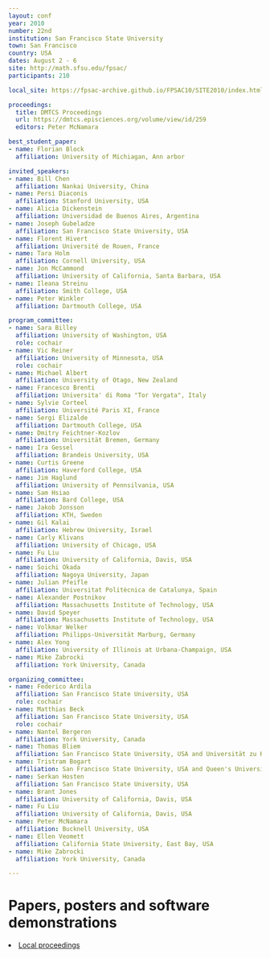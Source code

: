 ```yaml
---
layout: conf
year: 2010
number: 22nd
institution: San Francisco State University
town: San Francisco
country: USA
dates: August 2 - 6
site: http://math.sfsu.edu/fpsac/
participants: 210

local_site: https://fpsac-archive.github.io/FPSAC10/SITE2010/index.html

proceedings:
  title: DMTCS Proceedings
  url: https://dmtcs.episciences.org/volume/view/id/259
  editors: Peter McNamara

best_student_paper:
- name: Florian Block
  affiliation: University of Michiagan, Ann arbor

invited_speakers:
- name: Bill Chen
  affiliation: Nankai University, China
- name: Persi Diaconis
  affiliation: Stanford University, USA
- name: Alicia Dickenstein
  affiliation: Universidad de Buenos Aires, Argentina
- name: Joseph Gubeladze
  affiliation: San Francisco State University, USA
- name: Florent Hivert
  affiliation: Université de Rouen, France
- name: Tara Holm
  affiliation: Cornell University, USA
- name: Jon McCammond
  affiliation: University of California, Santa Barbara, USA
- name: Ileana Streinu
  affiliation: Smith College, USA
- name: Peter Winkler
  affiliation: Dartmouth College, USA

program_committee:
- name: Sara Billey
  affiliation: University of Washington, USA
  role: cochair
- name: Vic Reiner
  affiliation: University of Minnesota, USA
  role: cochair
- name: Michael Albert
  affiliation: University of Otago, New Zealand
- name: Francesco Brenti
  affiliation: Universita' di Roma "Tor Vergata", Italy
- name: Sylvie Corteel
  affiliation: Université Paris XI, France
- name: Sergi Elizalde
  affiliation: Dartmouth College, USA
- name: Dmitry Feichtner-Kozlov
  affiliation: Universität Bremen, Germany
- name: Ira Gessel
  affiliation: Brandeis University, USA
- name: Curtis Greene
  affiliation: Haverford College, USA
- name: Jim Haglund
  affiliation: University of Pennsilvania, USA
- name: Sam Hsiao
  affiliation: Bard College, USA
- name: Jakob Jonsson
  affiliation: KTH, Sweden
- name: Gil Kalai
  affiliation: Hebrew University, Israel
- name: Carly Klivans
  affiliation: University of Chicago, USA
- name: Fu Liu
  affiliation: University of California, Davis, USA
- name: Soichi Okada
  affiliation: Nagoya University, Japan
- name: Julian Pfeifle
  affiliation: Universitat Politècnica de Catalunya, Spain
- name: Alexander Postnikov
  affiliation: Massachusetts Institute of Technology, USA
- name: David Speyer
  affiliation: Massachusetts Institute of Technology, USA
- name: Volkmar Welker
  affiliation: Philipps-Universität Marburg, Germany
- name: Alex Yong
  affiliation: University of Illinois at Urbana-Champaign, USA
- name: Mike Zabrocki
  affiliation: York University, Canada

organizing_committee:
- name: Federico Ardila
  affiliation: San Francisco State University, USA
  role: cochair
- name: Matthias Beck
  affiliation: San Francisco State University, USA
  role: cochair
- name: Nantel Bergeron
  affiliation: York University, Canada
- name: Thomas Bliem
  affiliation: San Francisco State University, USA and Universität zu Köln, Germany
- name: Tristram Bogart
  affiliation: San Francisco State University, USA and Queen's University, Canada
- name: Serkan Hosten
  affiliation: San Francisco State University, USA
- name: Brant Jones
  affiliation: University of California, Davis, USA
- name: Fu Liu
  affiliation: University of California, Davis, USA
- name: Peter McNamara
  affiliation: Bucknell University, USA
- name: Ellen Veomett
  affiliation: California State University, East Bay, USA
- name: Mike Zabrocki
  affiliation: York University, Canada

---
```


# Papers, posters and software demonstrations

<li><A HREF="https://fpsac-archive.github.io/FPSAC10/local_proceedings.pdf">Local proceedings</A>

